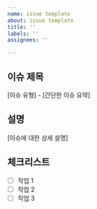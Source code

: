 ```yaml
---
name: issue template
about: issue template
title: ''
labels: ''
assignees: ''

---
```


## 이슈 제목
[이슈 유형] - [간단한 이슈 요약]

## 설명
[이슈에 대한 상세 설명]

## 체크리스트
- [ ] 작업 1
- [ ] 작업 2
- [ ] 작업 3
